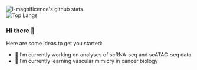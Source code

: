![l-magnificence's github stats](https://github-readme-stats.vercel.app/api?username=l-magnificence&show_icons=true)  
![Top Langs](https://github-readme-stats.vercel.app/api/top-langs/?username=l-magnificence&hide=html,jupyter%20notebook,javascript&layout=compact&langs_count=10)


### Hi there 👋
Here are some ideas to get you started:

- 🔭 I’m currently working on analyses of scRNA-seq and scATAC-seq data
- 🌱 I’m currently learning vascular mimicry in cancer biology 
<!--
**l-magnificence/l-magnificence** is a ✨ _special_ ✨ repository because its `README.md` (this file) appears on your GitHub profile.

Here are some ideas to get you started:

- 🔭 I’m currently working on ...
- 🌱 I’m currently learning ...
- 👯 I’m looking to collaborate on ...
- 🤔 I’m looking for help with ...
- 💬 Ask me about ...
- 📫 How to reach me: ...
- 😄 Pronouns: ...
- ⚡ Fun fact: ...
-->
